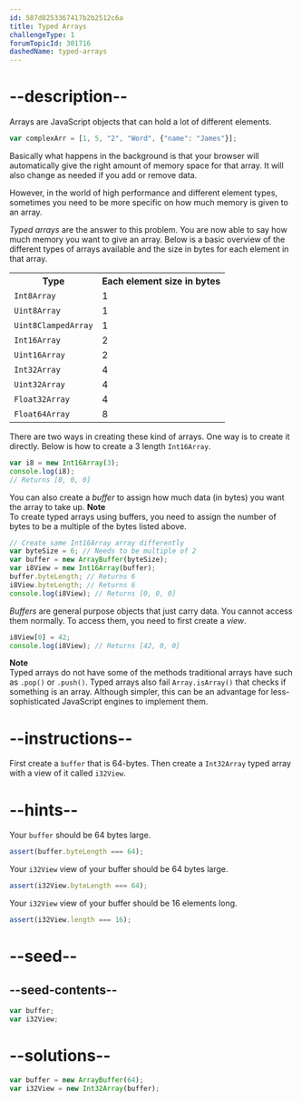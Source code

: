```yaml
---
id: 587d8253367417b2b2512c6a
title: Typed Arrays
challengeType: 1
forumTopicId: 301716
dashedName: typed-arrays
---
```


# --description--

Arrays are JavaScript objects that can hold a lot of different elements.

```js
var complexArr = [1, 5, "2", "Word", {"name": "James"}];
```

Basically what happens in the background is that your browser will automatically give the right amount of memory space for that array. It will also change as needed if you add or remove data.

However, in the world of high performance and different element types, sometimes you need to be more specific on how much memory is given to an array.

<dfn>Typed arrays</dfn> are the answer to this problem. You are now able to say how much memory you want to give an array. Below is a basic overview of the different types of arrays available and the size in bytes for each element in that array.

<table class='table table-striped'><tbody><tr><th>Type</th><th>Each element size in bytes</th></tr><tr><td><code>Int8Array</code></td><td>1</td></tr><tr><td><code>Uint8Array</code></td><td>1</td></tr><tr><td><code>Uint8ClampedArray</code></td><td>1</td></tr><tr><td><code>Int16Array</code></td><td>2</td></tr><tr><td><code>Uint16Array</code></td><td>2</td></tr><tr><td><code>Int32Array</code></td><td>4</td></tr><tr><td><code>Uint32Array</code></td><td>4</td></tr><tr><td><code>Float32Array</code></td><td>4</td></tr><tr><td><code>Float64Array</code></td><td>8</td></tr></tbody></table>

There are two ways in creating these kind of arrays. One way is to create it directly. Below is how to create a 3 length `Int16Array`.

```js
var i8 = new Int16Array(3);
console.log(i8);
// Returns [0, 0, 0]
```

You can also create a <dfn>buffer</dfn> to assign how much data (in bytes) you want the array to take up. **Note**  
To create typed arrays using buffers, you need to assign the number of bytes to be a multiple of the bytes listed above.

```js
// Create same Int16Array array differently
var byteSize = 6; // Needs to be multiple of 2
var buffer = new ArrayBuffer(byteSize);
var i8View = new Int16Array(buffer);
buffer.byteLength; // Returns 6
i8View.byteLength; // Returns 6
console.log(i8View); // Returns [0, 0, 0]
```

<dfn>Buffers</dfn> are general purpose objects that just carry data. You cannot access them normally. To access them, you need to first create a <dfn>view</dfn>.

```js
i8View[0] = 42;
console.log(i8View); // Returns [42, 0, 0]
```

**Note**  
Typed arrays do not have some of the methods traditional arrays have such as `.pop()` or `.push()`. Typed arrays also fail `Array.isArray()` that checks if something is an array. Although simpler, this can be an advantage for less-sophisticated JavaScript engines to implement them.

# --instructions--

First create a `buffer` that is 64-bytes. Then create a `Int32Array` typed array with a view of it called `i32View`.

# --hints--

Your `buffer` should be 64 bytes large.

```js
assert(buffer.byteLength === 64);
```

Your `i32View` view of your buffer should be 64 bytes large.

```js
assert(i32View.byteLength === 64);
```

Your `i32View` view of your buffer should be 16 elements long.

```js
assert(i32View.length === 16);
```

# --seed--

## --seed-contents--

```js
var buffer;
var i32View;
```

# --solutions--

```js
var buffer = new ArrayBuffer(64);
var i32View = new Int32Array(buffer);
```
